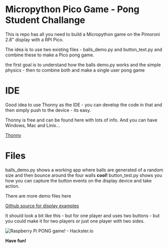   

# Micropython Pico Game - Pong Student Challange
This is repo has all you need to build a Micropython game on the Pimoroni 2.8" display with a RPI Pico.

The idea is to use two existing files - balls_demo.py and button_text.py and combine these to make a Pico pong game.

the first goal is to understand how the balls demo.py works and the simple physics - then to combine both and make a single user pong game

# IDE
Good idea to use Thonny as the IDE - you can develop the code in that and then simply push to the device - its easy.

Thonny is free and can be found here with lots of info. And you can have Windows, Mac and Linix...

[Thonny](https://thonny.org/)



# Files

balls_demo.py shows a working app where balls are generated of a random size and then bounce around the four walls **cool!**
button_test.py shows you how you can capture the button events on the display device and take action.

There are more demo files here 

[Github source for display examples](https://github.com/pimoroni/pimoroni-pico/tree/5919c544287e3f8ff5a168264f4a70df78f50e79/micropython/examples/pico_display
)




It should look a bit like this - but for one player and uses two buttons - but you could make it for two players or just one player with two sides. 

![Raspberry Pi PONG game! - Hackster.io](https://hackster.imgix.net/uploads/attachments/1302233/_76UQaYS9AX.blob?auto=compress&w=1600&h=1200&fit=min&fm=jpg)  
  
  

**Have fun!**
